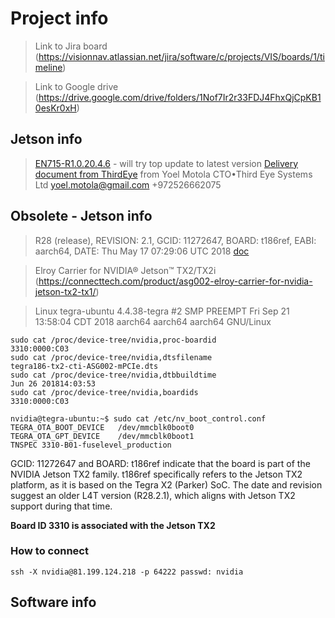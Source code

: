 # Project info

> Link to Jira board (https://visionnav.atlassian.net/jira/software/c/projects/VIS/boards/1/timeline)

> Link to Google drive (https://drive.google.com/drive/folders/1Nof7Ir2r33FDJ4FhxQjCpKB10esKr0xH)

## Jetson info
> [EN715-R1.0.20.4.6](https://www.avermedia.com/professional/product-detail/EN715#download) - will try top update to latest version
> [Delivery document from ThirdEye](jetsons.pdf) from Yoel Motola CTO•Third Eye Systems Ltd yoel.motola@gmail.com +972526662075




## Obsolete - Jetson info
> R28 (release), REVISION: 2.1, GCID: 11272647, BOARD: t186ref, EABI: aarch64, DATE: Thu May 17 07:29:06 UTC 2018 [doc](https://developer.download.nvidia.com/embedded/L4T/r28_Release_v2.1/Tegra_Linux_Driver_Package_Release_Notes_R28.2.1.pdf)

> Elroy Carrier for NVIDIA® Jetson™ TX2/TX2i (https://connecttech.com/product/asg002-elroy-carrier-for-nvidia-jetson-tx2-tx1/)

> Linux tegra-ubuntu 4.4.38-tegra #2 SMP PREEMPT Fri Sep 21 13:58:04 CDT 2018 aarch64 aarch64 aarch64 GNU/Linux
```
sudo cat /proc/device-tree/nvidia,proc-boardid
3310:0000:C03
sudo cat /proc/device-tree/nvidia,dtsfilename
tegra186-tx2-cti-ASG002-mPCIe.dts
sudo cat /proc/device-tree/nvidia,dtbbuildtime
Jun 26 201814:03:53
sudo cat /proc/device-tree/nvidia,boardids
3310:0000:C03
```
```
nvidia@tegra-ubuntu:~$ sudo cat /etc/nv_boot_control.conf
TEGRA_OTA_BOOT_DEVICE	/dev/mmcblk0boot0
TEGRA_OTA_GPT_DEVICE	/dev/mmcblk0boot1
TNSPEC 3310-B01-fuselevel_production
```

GCID: 11272647 and BOARD: t186ref indicate that the board is part of the NVIDIA Jetson TX2 family.
t186ref specifically refers to the Jetson TX2 platform, as it is based on the Tegra X2 (Parker) SoC.
The date and revision suggest an older L4T version (R28.2.1), which aligns with Jetson TX2 support during that time.

<strong>Board ID 3310 is associated with the Jetson TX2</strong>

### How to connect
```
ssh -X nvidia@81.199.124.218 -p 64222 passwd: nvidia
```




## Software info



